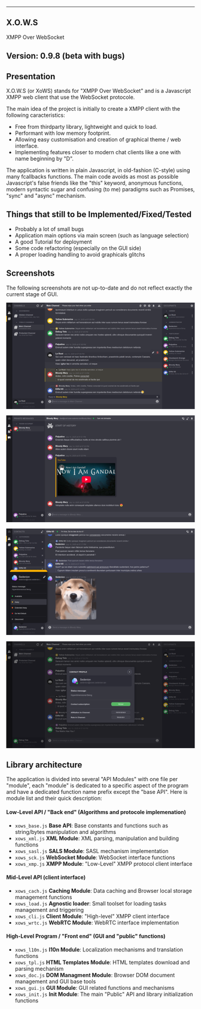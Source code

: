 ----------------------------------------------------------------------------------------
X.O.W.S
----------------------------------------------------------------------------------------

XMPP Over WebSocket


Version: 0.9.8 (beta with bugs)
----------------------------------------------------------------------------------------


Presentation
----------------------------------------------------------------------------------------
X.O.W.S (or XoWS) stands for "XMPP Over WebSocket" and is a Javascript XMPP web client 
that use the WebSocket protocole.

The main idea of the project is initially to create a XMPP client with the following 
caracteristics:
- Free from thirdparty library, lightweight and quick to load.
- Performant with low memory footprint.
- Allowing easy customisation and creation of graphical theme / web interface.
- Implementing features closer to modern chat clients like a one with name 
  beginning by "D".

The application is written in plain Javascript, in old-fashion (C-style) using many 
fcallbacks functions. The main code avoids as most as possible Javascript's false 
friends like the "this" keyword, anonymous functions, modern syntactic sugar and 
confusing (to me) paradigms such as Promises, "sync" and "async" mechanism.

Things that still to be Implemented/Fixed/Tested
----------------------------------------------------------------------------------------
 - Probably a lot of small bugs
 - Application main options via main screen (such as language selection)
 - A good Tutorial for deployment
 - Some code refactoring (especially on the GUI side)
 - A proper loading handling to avoid graphicals glitchs

Screenshots
----------------------------------------------------------------------------------------

The following screenshots are not up-to-date and do not reflect exactly the current 
stage of GUI.

![Multi-User Chat](snapshots/01.png)

![Private Message and Notification](snapshots/02.png)

![Chat Window with Menu](snapshots/03.png)

![Contact Profile Popup](snapshots/04.png)

Library architecture
----------------------------------------------------------------------------------------

The application is divided into several "API Modules" with one file per "module", each 
"module" is dedicated to a specific aspect of the program and have a dedicated function 
name prefix except the "base API". Here is module list and their quick description:

#### Low-Level API / "Back end" (Algorithms and protocole implemenation)

- `xows_base.js` **Base API**: Base constants and functions such as string/bytes manipulation and algorithms
- `xows_xml.js`  **XML Module**: XML parsing, manipulation and building functions
- `xows_sasl.js` **SALS Module**: SASL mechanism implementation
- `xows_sck.js`  **WebSocket Module**: WebSocket interface functions
- `xows_xmp.js`  **XMPP Module**: "Low-Level" XMPP protocol client interface

####  Mid-Level API (client interface)

- `xows_cach.js` **Caching Module**: Data caching and Browser local storage management functions
- `xows_load.js` **Agnostic loader**: Small toolset for loading tasks management and triggering
- `xows_cli.js`  **Client Module**: "High-level" XMPP client interface
- `xows_wrtc.js` **WebRTC Module**: WebRTC interface implementation

####  High-Level Program / "Front end" (GUI and "public" functions)

- `xows_l10n.js` **l10n Module**: Localization mechanisms and translation functions 
- `xows_tpl.js`  **HTML Templates Module**: HTML templates download and parsing mechanism
- `xows_doc.js`  **DOM Managment Module**: Browser DOM document management and GUI base tools
- `xows_gui.js`  **GUI Module**: GUI related functions and mechanisms
- `xows_init.js` **Init Module**: The main "Public" API and library initialization functions


